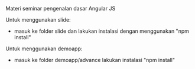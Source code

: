 Materi seminar pengenalan dasar Angular JS

Untuk menggunakan slide:
- masuk ke folder slide dan lakukan instalasi dengan menggunakan "npm install"

Untuk menggunakan demoapp:
- masuk ke folder demoapp/advance lakukan instalasi "npm install"
